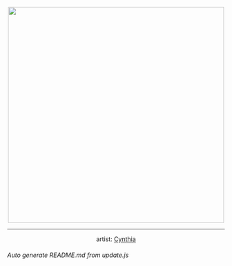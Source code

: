 
<p align="center">
  <img width="500" src="https://nekos.best/api/v2/neko/0386.png">
  <hr/>
  <center>
    artist: <a href="https://www.pixiv.net/en/artworks/88148474">Cynthia</a>
  </center>
</p>


###### Auto generate README.md from update.js

